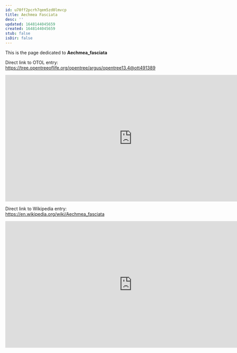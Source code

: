 ```yaml
---
id: u70ff2pcrh7qem5zd0lmvcp
title: Aechmea Fasciata
desc: ''
updated: 1648144045659
created: 1648144045659
stub: false
isDir: false
---
```

This is the page dedicated to **Aechmea_fasciata**


Direct link to OTOL entry: https://tree.opentreeoflife.org/opentree/argus/opentree13.4@ott491389



<html>
    <body>
    <iframe src="https://tree.opentreeoflife.org/opentree/argus/opentree13.4@ott491389"
    width="800" height="400" frameborder="0" allowfullscreen> </iframe>
    </body>
</html>
    


Direct link to Wikipedia entry: https://en.wikipedia.org/wiki/Aechmea_fasciata



<html>
    <body>
    <iframe src="https://en.wikipedia.org/wiki/Aechmea_fasciata"
    width="800" height="400" frameborder="0" allowfullscreen> </iframe>
    </body>
</html>
    

